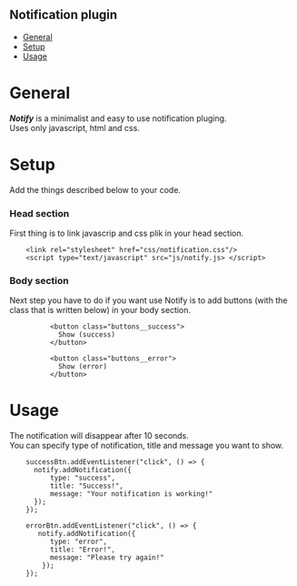 ## Notification plugin

- [General](#general)
- [Setup](#setup)
- [Usage](#usage)

# General

**_Notify_** is a minimalist and easy to use notification pluging.  <br/>
Uses only javascript, html and css.

# Setup

Add the things described below to your code.

### Head section

First thing is to link javascrip and css plik in your head section.

```
    <link rel="stylesheet" href="css/notification.css"/>
    <script type="text/javascript" src="js/notify.js> </script>
```

### Body section
Next step you have to do if you want use Notify is to add buttons (with the class that is written below) in your body section.

```
          <button class="buttons__success">
            Show (success)
          </button>
          
          <button class="buttons__error">
            Show (error)
          </button>
```

# Usage
The notification will disappear after 10 seconds. <br/>
You can specify type of notification, title and message you want to show.


```
    successBtn.addEventListener("click", () => {
      notify.addNotification({
          type: "success",
          title: "Success!",
          message: "Your notification is working!"
      });
    });
    
    errorBtn.addEventListener("click", () => {
       notify.addNotification({
          type: "error",
          title: "Error!",
          message: "Please try again!"
        }); 
    });

```
